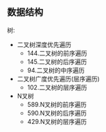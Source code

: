 ## 数据结构

树:
- 二叉树深度优先遍历
  - 144.二叉树的前序遍历
  - 145.二叉树的后序遍历
  - 94.二叉树的中序遍历
- 二叉树广度优先遍历(层序遍历)
  - 102.二叉树的层序遍历
- N叉树
  - 589.N叉树的前序遍历
  - 590.N叉树的后序遍历
  - 429.N叉树的层序遍历
